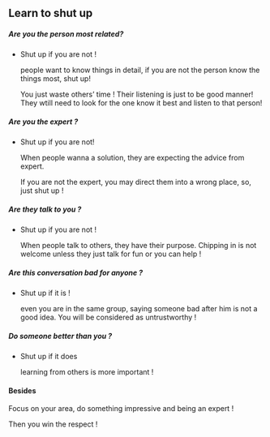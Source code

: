 ## Learn to shut up

##### Are you the person most related?

- Shut up if you are not !

  people want to know things in detail, if you are not the person know the things most, shut up! 

  You just waste others’ time ! Their listening is just to be good manner! They wtill need to look for the one know it best and listen to that person!

##### Are you the expert ?

- Shut up if you are not!

  When people wanna a solution, they are expecting the advice from expert. 

  If you are not the expert, you may direct them into a wrong place, so, just shut up !

##### Are they talk to you ?

- Shut up if you are not !

  When people talk to others, they have their purpose. Chipping in is not welcome unless they just talk for fun or you can help !

##### Are this conversation bad for anyone ?

- Shut up if it is !

  even you are in the same group, saying someone bad after him is not a good idea. You will be considered as untrustworthy !

##### Do someone better than you ?

- Shut up if it does

  learning from others is more important !

#### Besides

Focus on your area, do something impressive and being an expert !

Then you win the respect !